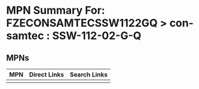 



# MPN Summary For: FZECONSAMTECSSW1122GQ > con-samtec : SSW-112-02-G-Q

## MPNs
  

|MPN|Direct Links|Search Links|
| :--- | :--- | :--- |
||||
